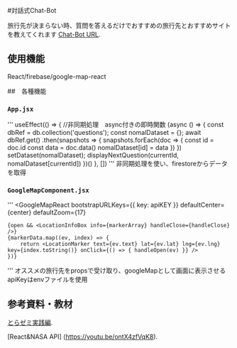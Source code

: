 #対話式Chat-Bot

旅行先が決まらない時、質問を答えるだけでおすすめの旅行先とおすすめサイトを教えてくれます [Chat-Bot URL](https://chatbot-b5d04.web.app/).

## 使用機能

React/firebase/google-map-react

##　各種機能

### `App.jsx`

'''
  useEffect(() => {
    //非同期処理　async付きの即時関数
    (async () => {
      const dbRef = db.collection('questions');
      const nomalDataset = {};
      await dbRef.get()
        .then(snapshots => {
          snapshots.forEach(doc => {
            const id = doc.id
            const data = doc.data()
            nomalDataset[id] = data
          })
        })
      setDataset(nomalDataset);
      displayNextQuestion(currentId, nomalDataset[currentId])
    })()
  }, [])
'''
非同期処理を使い、firestoreからデータを取得

### `GoogleMapComponent.jsx`

'''
<GoogleMapReact
    bootstrapURLKeys={{ key: apiKEY }}
    defaultCenter={center}
    defaultZoom={17}
>
    {open && <LocationInfoBox info={markerArray} handleClose={handleClose} />}
    {markerData.map((ev, index) => {
        return <LocationMarker text={ev.text} lat={ev.lat} lng={ev.lng} key={index.toString()} onClick={() => { handleOpen(ev) }} />
    })}
</GoogleMapReact>
'''
オススメの旅行先をpropsで受け取り、googleMapとして画面に表示させる
apiKeyはenvファイルを使用

## 参考資料・教材

[とらゼミ実践編](https://youtu.be/MzJkWO73S70).

[React&NASA API]
(https://youtu.be/ontX4zfVqK8).